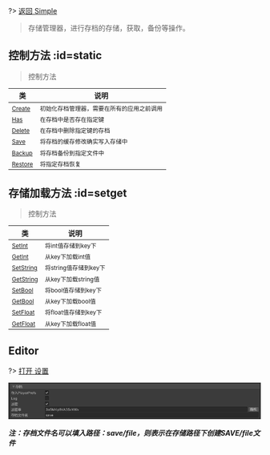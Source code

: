 
?> [返回 Simple](md/scripts/simple.md)

> 存储管理器，进行存档的存储，获取，备份等操作。

## 控制方法 :id=static

> 控制方法

类 |  说明
-------- |  -----
<small>[Create](md/scripts/Simple/SimpleSaveManager/runtime/Control.md?id=Create)</small>  | <small>初始化存档管理器，需要在所有的应用之前调用</small>
<small>[Has](md/scripts/Simple/SimpleSaveManager/runtime/Control.md?id=has)</small>  | <small>在存档中是否存在指定键</small>
<small>[Delete](md/scripts/Simple/SimpleSaveManager/runtime/Control.md?id=delete)</small>  | <small>在存档中删除指定键的存档</small>
<small>[Save](md/scripts/Simple/SimpleSaveManager/runtime/Control.md?id=save)</small>  | <small>将存档的缓存修改确实写入存储中</small>
<small>[Backup](md/scripts/Simple/SimpleSaveManager/runtime/Control.md?id=backup)</small>  | <small>将存档备份到指定文件中</small>
<small>[Restore](md/scripts/Simple/SimpleSaveManager/runtime/Control.md?id=restore)</small>  | <small>将指定存档恢复</small>

## 存储加载方法 :id=setget

> 控制方法

类 |  说明
-------- |  -----
<small>[SetInt](md/scripts/Simple/SimpleSaveManager/runtime/SetInt.md?id=set)</small>  | <small>将int值存储到key下</small>
<small>[GetInt](md/scripts/Simple/SimpleSaveManager/runtime/SetInt.md?id=get)</small>  | <small>从key下加载int值</small>
<small>[SetString](md/scripts/Simple/SimpleSaveManager/runtime/SetString.md?id=set)</small>  | <small>将string值存储到key下</small>
<small>[GetString](md/scripts/Simple/SimpleSaveManager/runtime/SetString.md?id=get)</small>  | <small>从key下加载string值</small>
<small>[SetBool](md/scripts/Simple/SimpleSaveManager/runtime/SetBool.md?id=set)</small>  | <small>将bool值存储到key下</small>
<small>[GetBool](md/scripts/Simple/SimpleSaveManager/runtime/SetBool.md?id=get)</small>  | <small>从key下加载bool值</small>
<small>[SetFloat](md/scripts/Simple/SimpleSaveManager/runtime/SetFloat.md?id=set)</small>  | <small>将float值存储到key下</small>
<small>[GetFloat](md/scripts/Simple/SimpleSaveManager/runtime/SetFloat.md?id=get)</small>  | <small>从key下加载float值</small>

## Editor

?> [打开 设置](md/installation.md?id=工具tab)

![](SimpleSaveManager_md_files/f31d4300-d1f4-11ed-afb0-c340f1571a81.jpeg?v=1&type=image)

***注：存档文件名可以填入路径：save/file，则表示在存储路径下创建SAVE/file文件***
